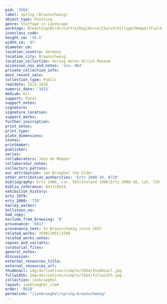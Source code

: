 ```yaml
---
pid: '3564'
label: Spring (Braunschweig)
object_type: Painting
genre: Staffage in Landscape
worktags: Bleaching|Birds|Cattle|Dog|Horse|Church|Village|Momper|Field|Pond|Peasants|Landscape|Boat|Wagon
iconclass_code:
height_cm: '55.5'
width_cm: '97'
diameter_cm:
location_country: Germany
location_city: Braunschweig
location_collection: Herzog Anton Ulrich Museum
accession_nos_and_notes: 'inv. #64'
private_collection_info:
most_recent_sale:
collection_type: Public
realdate: 1615-1618
numeric_date: '1615'
medium: Oil
support: Panel
support_notes:
signature:
signature_location:
support_marks:
further_inscription:
print_notes:
print_type:
plate_dimensions:
states:
printmaker:
publisher:
series:
collaborators: Joos de Momper
collaborator_notes:
collectors_patrons:
our_attribution: Jan Brueghel the Elder
other_attribution_authorities: 'Ertz 2008-10, #729'
bibliography: Ertz 1986, cat. 563|Steland 1986|Ertz 2008-10, cat. 729
biblio_reference: 8413|8414
exhibition_history:
ertz_1979:
ertz_2008: '729'
bailey_walker:
hollstein_no:
bad_copy:
exclude_from_browsing: '0'
provenance: '6017'
provenance_text: In Braunschweig since 1697
related_works: 3590|2955|3768
related_works_notes:
copies_and_variants:
curatorial_files:
general_notes:
discussion:
external_resources_title:
external_resources_url:
thumbnail: img/derivatives/simple/3564/thumbnail.jpg
fullwidth: img/derivatives/simple/3564/fullwidth.jpg
collection: janbrueghel
layout: janbrueghel_item
order: '0618'
permalink: "/janbrueghel/spring-braunschweig"
---
```

